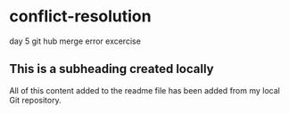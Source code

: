 # conflict-resolution
day 5 git hub merge error excercise

## This is a subheading created locally

  All of this content added to the readme file has been added from my local Git repository.